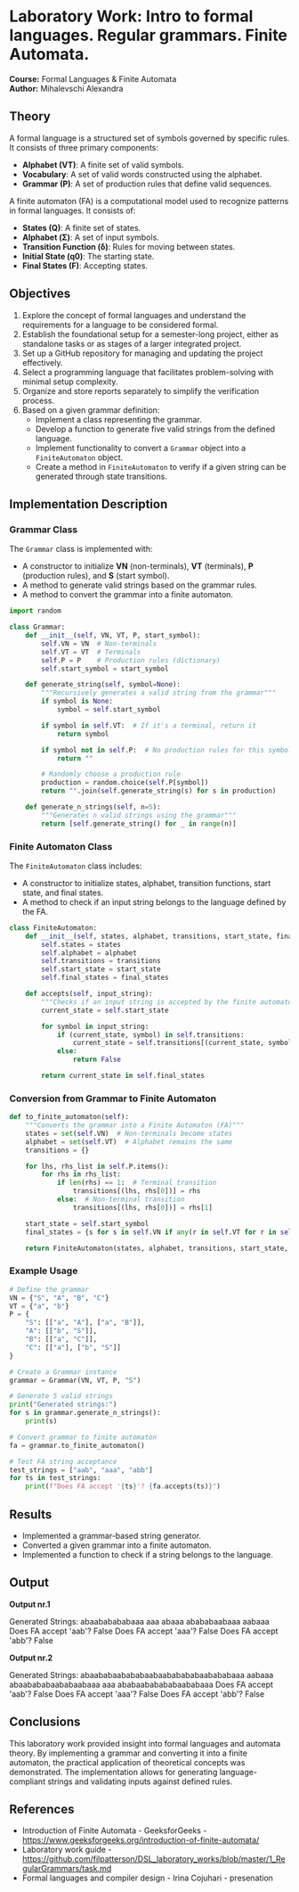 # Laboratory Work: Intro to formal languages. Regular grammars. Finite Automata.

**Course:** Formal Languages & Finite Automata\
**Author:** Mihalevschi Alexandra

## Theory

A formal language is a structured set of symbols governed by specific rules. It consists of three primary components:

- **Alphabet (VT)**: A finite set of valid symbols.
- **Vocabulary**: A set of valid words constructed using the alphabet.
- **Grammar (P)**: A set of production rules that define valid sequences.

A finite automaton (FA) is a computational model used to recognize patterns in formal languages. It consists of:

- **States (Q)**: A finite set of states.
- **Alphabet (Σ)**: A set of input symbols.
- **Transition Function (δ)**: Rules for moving between states.
- **Initial State (q0)**: The starting state.
- **Final States (F)**: Accepting states.

## Objectives

1. Explore the concept of formal languages and understand the requirements for a language to be considered formal.
2. Establish the foundational setup for a semester-long project, either as standalone tasks or as stages of a larger integrated project.
3. Set up a GitHub repository for managing and updating the project effectively.
4. Select a programming language that facilitates problem-solving with minimal setup complexity.
5. Organize and store reports separately to simplify the verification process.
6. Based on a given grammar definition:
   - Implement a class representing the grammar.
   - Develop a function to generate five valid strings from the defined language.
   - Implement functionality to convert a `Grammar` object into a `FiniteAutomaton` object.
   - Create a method in `FiniteAutomaton` to verify if a given string can be generated through state transitions.

## Implementation Description

### Grammar Class

The `Grammar` class is implemented with:

- A constructor to initialize **VN** (non-terminals), **VT** (terminals), **P** (production rules), and **S** (start symbol).
- A method to generate valid strings based on the grammar rules.
- A method to convert the grammar into a finite automaton.

```python
import random

class Grammar:
    def __init__(self, VN, VT, P, start_symbol):
        self.VN = VN  # Non-terminals
        self.VT = VT  # Terminals
        self.P = P    # Production rules (dictionary)
        self.start_symbol = start_symbol

    def generate_string(self, symbol=None):
        """Recursively generates a valid string from the grammar"""
        if symbol is None:
            symbol = self.start_symbol

        if symbol in self.VT:  # If it's a terminal, return it
            return symbol

        if symbol not in self.P:  # No production rules for this symbol
            return ""

        # Randomly choose a production rule
        production = random.choice(self.P[symbol])
        return "".join(self.generate_string(s) for s in production)

    def generate_n_strings(self, n=5):
        """Generates n valid strings using the grammar"""
        return [self.generate_string() for _ in range(n)]
```

### Finite Automaton Class

The `FiniteAutomaton` class includes:

- A constructor to initialize states, alphabet, transition functions, start state, and final states.
- A method to check if an input string belongs to the language defined by the FA.

```python
class FiniteAutomaton:
    def __init__(self, states, alphabet, transitions, start_state, final_states):
        self.states = states
        self.alphabet = alphabet
        self.transitions = transitions
        self.start_state = start_state
        self.final_states = final_states

    def accepts(self, input_string):
        """Checks if an input string is accepted by the finite automaton"""
        current_state = self.start_state

        for symbol in input_string:
            if (current_state, symbol) in self.transitions:
                current_state = self.transitions[(current_state, symbol)]
            else:
                return False

        return current_state in self.final_states
```

### Conversion from Grammar to Finite Automaton

```python
def to_finite_automaton(self):
    """Converts the grammar into a Finite Automaton (FA)"""
    states = set(self.VN)  # Non-terminals become states
    alphabet = set(self.VT)  # Alphabet remains the same
    transitions = {}

    for lhs, rhs_list in self.P.items():
        for rhs in rhs_list:
            if len(rhs) == 1:  # Terminal transition
                transitions[(lhs, rhs[0])] = rhs
            else:  # Non-terminal transition
                transitions[(lhs, rhs[0])] = rhs[1]

    start_state = self.start_symbol
    final_states = {s for s in self.VN if any(r in self.VT for r in self.P.get(s, []))}

    return FiniteAutomaton(states, alphabet, transitions, start_state, final_states)
```

### Example Usage

```python
# Define the grammar
VN = {"S", "A", "B", "C"}
VT = {"a", "b"}
P = {
    "S": [["a", "A"], ["a", "B"]],
    "A": [["b", "S"]],
    "B": [["a", "C"]],
    "C": [["a"], ["b", "S"]]
}

# Create a Grammar instance
grammar = Grammar(VN, VT, P, "S")

# Generate 5 valid strings
print("Generated strings:")
for s in grammar.generate_n_strings():
    print(s)

# Convert grammar to finite automaton
fa = grammar.to_finite_automaton()

# Test FA string acceptance
test_strings = ["aab", "aaa", "abb"]
for ts in test_strings:
    print(f"Does FA accept '{ts}'? {fa.accepts(ts)}")
```

## Results

- Implemented a grammar-based string generator.
- Converted a given grammar into a finite automaton.
- Implemented a function to check if a string belongs to the language.

## Output

**Output nr.1**

Generated Strings:
abaababababaaa
aaa
abaaa
abababaabaaa
aabaaa
Does FA accept 'aab'? False
Does FA accept 'aaa'? False
Does FA accept 'abb'? False

**Output nr.2**

Generated Strings:
abaababaabababaabaababababaabababaaa
aabaaa
abaabababaababaabaaa
aaa
ababaababababaababaaa
Does FA accept 'aab'? False
Does FA accept 'aaa'? False
Does FA accept 'abb'? False

## Conclusions

This laboratory work provided insight into formal languages and automata theory. By implementing a grammar and converting it into a finite automaton, the practical application of theoretical concepts was demonstrated. The implementation allows for generating language-compliant strings and validating inputs against defined rules.

## References

- Introduction of Finite Automata - GeeksforGeeks - https://www.geeksforgeeks.org/introduction-of-finite-automata/
- Laboratory work guide - https://github.com/filpatterson/DSL_laboratory_works/blob/master/1_RegularGrammars/task.md
- Formal languages and compiler design - Irina Cojuhari - presenation
